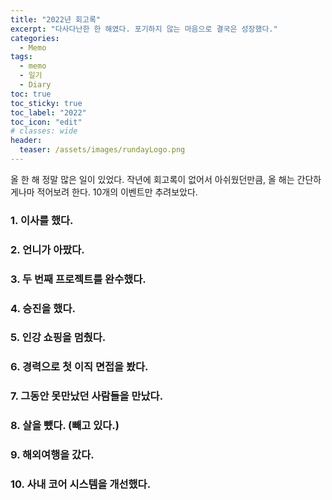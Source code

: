 ```yaml
---
title: "2022년 회고록"
excerpt: "다사다난한 한 해였다. 포기하지 않는 마음으로 결국은 성장했다."
categories:
  - Memo
tags:
  - memo
  - 일기
  - Diary
toc: true
toc_sticky: true
toc_label: "2022"
toc_icon: "edit"
# classes: wide
header:
  teaser: /assets/images/rundayLogo.png
---
```


올 한 해 정말 많은 일이 있었다. 작년에 회고록이 없어서 아쉬웠던만큼, 올 해는 간단하게나마 적어보려 한다.
10개의 이벤트만 추려보았다.


### 1. 이사를 했다.


### 2. 언니가 아팠다.


### 3. 두 번째 프로젝트를 완수했다.


### 4. 승진을 했다.


### 5. 인강 쇼핑을 멈췄다.


### 6. 경력으로 첫 이직 면접을 봤다.


### 7. 그동안 못만났던 사람들을 만났다.


### 8. 살을 뺐다. (빼고 있다.)


### 9. 해외여행을 갔다.


### 10. 사내 코어 시스템을 개선했다.